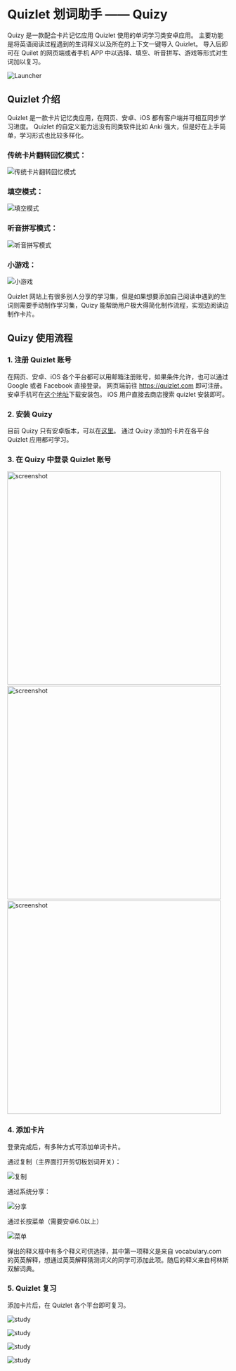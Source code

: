 # Quizlet 划词助手 —— Quizy

Quizy 是一款配合卡片记忆应用 Quizlet 使用的单词学习类安卓应用。 主要功能是将英语阅读过程遇到的生词释义以及所在的上下文一键导入 Quizlet。 导入后即可在 Quilet 的网页端或者手机 APP 中以选择、填空、听音拼写、游戏等形式对生词加以复习。

![Launcher](/pics/launcher.png)

## Quizlet 介绍

Quizlet 是一款卡片记忆类应用，在网页、安卓、iOS 都有客户端并可相互同步学习进度。 Quizlet 的自定义能力远没有同类软件比如 Anki 强大，但是好在上手简单，学习形式也比较多样化。

### 传统卡片翻转回忆模式：

![传统卡片翻转回忆模式](/pics/quiz1.gif)

### 填空模式：

![填空模式](/pics/quiz2.gif)

### 听音拼写模式：

![听音拼写模式](/pics/quiz3.gif)

### 小游戏：

![小游戏](/pics/quiz4.gif)

Quizlet 网站上有很多别人分享的学习集，但是如果想要添加自己阅读中遇到的生词则需要手动制作学习集，Quizy 能帮助用户极大得简化制作流程，实现边阅读边制作卡片。

## Quizy 使用流程

### 1. 注册 Quizlet 账号

在网页、安卓、iOS 各个平台都可以用邮箱注册账号，如果条件允许，也可以通过 Google 或者 Facebook 直接登录。 网页端前往 https://quizlet.com 即可注册。 安卓手机可在[这个地址](http://m.appchina.com/app/com.quizlet.quizletandroid)下载安装包。 iOS 用户直接去商店搜索 quizlet 安装即可。

### 2. 安装 Quizy

目前 Quizy 只有安卓版本，可以在[这里](https://www.coolapk.com/apk/169810)。 通过 Quizy 添加的卡片在各平台 Quizlet 应用都可学习。

### 3. 在 Quizy 中登录 Quizlet 账号

<img src="/pics/login1.png" alt="screenshot" title="screenshot"  height="486" />&nbsp;
<img src="/pics/login2.png" alt="screenshot" title="screenshot" height="486" />&nbsp;
<img src="/pics/login3.png" alt="screenshot" title="screenshot" height="486" />

### 4. 添加卡片

登录完成后，有多种方式可添加单词卡片。

通过复制（主界面打开剪切板划词开关）：

![复制](/pics/copy.gif)

通过系统分享：

![分享](/pics/share.gif)

通过长按菜单（需要安卓6.0以上）

![菜单](/pics/popup.gif)

弹出的释义框中有多个释义可供选择，其中第一项释义是来自 vocabulary.com 的英英解释，想通过英英解释猜测词义的同学可添加此项。随后的释义来自柯林斯双解词典。

### 5. Quizlet 复习

添加卡片后，在 Quizlet 各个平台即可复习。

![study](/pics/study1.png)

![study](/pics/study2.png)

![study](/pics/study3.gif)

![study](/pics/study4.gif)



